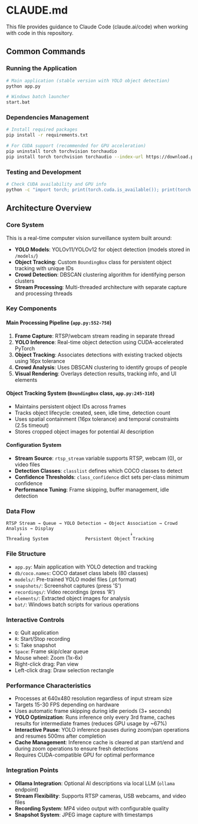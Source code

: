 # CLAUDE.md

This file provides guidance to Claude Code (claude.ai/code) when working with code in this repository.

## Common Commands

### Running the Application
```bash
# Main application (stable version with YOLO object detection)
python app.py

# Windows batch launcher
start.bat
```

### Dependencies Management
```bash
# Install required packages
pip install -r requirements.txt

# For CUDA support (recommended for GPU acceleration)
pip uninstall torch torchvision torchaudio
pip install torch torchvision torchaudio --index-url https://download.pytorch.org/whl/cu118
```

### Testing and Development
```bash
# Check CUDA availability and GPU info
python -c "import torch; print(torch.cuda.is_available()); print(torch.cuda.get_device_name(0))"
```

## Architecture Overview

### Core System
This is a real-time computer vision surveillance system built around:
- **YOLO Models**: YOLOv11/YOLOv12 for object detection (models stored in `/models/`)
- **Object Tracking**: Custom `BoundingBox` class for persistent object tracking with unique IDs
- **Crowd Detection**: DBSCAN clustering algorithm for identifying person clusters
- **Stream Processing**: Multi-threaded architecture with separate capture and processing threads

### Key Components

#### Main Processing Pipeline (`app.py:552-750`)
1. **Frame Capture**: RTSP/webcam stream reading in separate thread
2. **YOLO Inference**: Real-time object detection using CUDA-accelerated PyTorch
3. **Object Tracking**: Associates detections with existing tracked objects using 16px tolerance
4. **Crowd Analysis**: Uses DBSCAN clustering to identify groups of people
5. **Visual Rendering**: Overlays detection results, tracking info, and UI elements

#### Object Tracking System (`BoundingBox` class, `app.py:245-310`)
- Maintains persistent object IDs across frames
- Tracks object lifecycle: created, seen, idle time, detection count
- Uses spatial containment (16px tolerance) and temporal constraints (2.5s timeout)
- Stores cropped object images for potential AI description

#### Configuration System
- **Stream Source**: `rtsp_stream` variable supports RTSP, webcam (0), or video files
- **Detection Classes**: `classlist` defines which COCO classes to detect
- **Confidence Thresholds**: `class_confidence` dict sets per-class minimum confidence
- **Performance Tuning**: Frame skipping, buffer management, idle detection

### Data Flow
```
RTSP Stream → Queue → YOLO Detection → Object Association → Crowd Analysis → Display
     ↓                                         ↓
Threading System              Persistent Object Tracking
```

### File Structure
- `app.py`: Main application with YOLO detection and tracking
- `db/coco.names`: COCO dataset class labels (80 classes)
- `models/`: Pre-trained YOLO model files (.pt format)
- `snapshots/`: Screenshot captures (press 'S')
- `recordings/`: Video recordings (press 'R')
- `elements/`: Extracted object images for analysis
- `bat/`: Windows batch scripts for various operations

### Interactive Controls
- `Q`: Quit application
- `R`: Start/Stop recording
- `S`: Take snapshot
- `Space`: Frame skip/clear queue
- Mouse wheel: Zoom (1x-6x)
- Right-click drag: Pan view
- Left-click drag: Draw selection rectangle

### Performance Characteristics
- Processes at 640x480 resolution regardless of input stream size
- Targets 15-30 FPS depending on hardware
- Uses automatic frame skipping during idle periods (3+ seconds)
- **YOLO Optimization**: Runs inference only every 3rd frame, caches results for intermediate frames (reduces GPU usage by ~67%)
- **Interactive Pause**: YOLO inference pauses during zoom/pan operations and resumes 500ms after completion
- **Cache Management**: Inference cache is cleared at pan start/end and during zoom operations to ensure fresh detections
- Requires CUDA-compatible GPU for optimal performance

### Integration Points
- **Ollama Integration**: Optional AI descriptions via local LLM (`ollama` endpoint)
- **Stream Flexibility**: Supports RTSP cameras, USB webcams, and video files  
- **Recording System**: MP4 video output with configurable quality
- **Snapshot System**: JPEG image capture with timestamps
